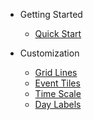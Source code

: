 - Getting Started

  - [Quick Start](quick-start.md)

- Customization

  - [Grid Lines](gridLines.md)
  - [Event Tiles](eventTiles.md)
  - [Time Scale](timeScale.md)
  - [Day Labels](dayLabels.md)
